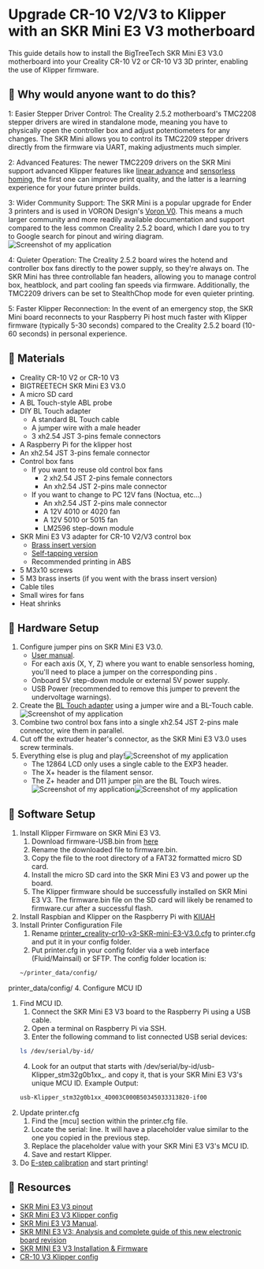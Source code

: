 # Upgrade CR-10 V2/V3 to Klipper with an SKR Mini E3 V3 motherboard
This guide details how to install the BigTreeTech SKR Mini E3 V3.0 motherboard into your Creality CR-10 V2 or CR-10 V3 3D printer, enabling the use of Klipper firmware.

## 🎉 Why would anyone want to do this?

1: Easier Stepper Driver Control: The Creality 2.5.2 motherboard's TMC2208 stepper drivers are wired in standalone mode, meaning you have to physically open the controller box and adjust potentiometers for any changes. The SKR Mini allows you to control its TMC2209 stepper drivers directly from the firmware via UART, making adjustments much simpler.

2: Advanced Features: The newer TMC2209 drivers on the SKR Mini support advanced Klipper features like [linear advance](https://help.prusa3d.com/article/linear-advance_2252) and [sensorless homing](https://all3dp.com/2/klipper-sensorless-homing-simply-explained/), the first one can improve print quality, and the latter is a learning experience for your future printer builds.

3: Wider Community Support: The SKR Mini is a popular upgrade for Ender 3 printers and is used in VORON Design's [Voron V0](https://docs.vorondesign.com/build/electrical/v0_miniE3_v30_wiring.html). This means a much larger community and more readily available documentation and support compared to the less common Creality 2.5.2 board, which I dare you to try to Google search for pinout and wiring diagram.![Screenshot of my application](images/252-1.jpg)

4: Quieter Operation: The Creality 2.5.2 board wires the hotend and controller box fans directly to the power supply, so they're always on. The SKR Mini has three controllable fan headers, allowing you to manage control box, heatblock, and part cooling fan speeds via firmware. Additionally, the TMC2209 drivers can be set to StealthChop mode for even quieter printing.

5: Faster Klipper Reconnection: In the event of an emergency stop, the SKR Mini board reconnects to your Raspberry Pi host much faster with Klipper firmware (typically 5-30 seconds) compared to the Creality 2.5.2 board (10-60 seconds) in personal experience.

## 🔧 Materials

- Creality CR-10 V2 or CR-10 V3
- BIGTREETECH SKR Mini E3 V3.0
- A micro SD card
- A BL Touch-style ABL probe
- DIY BL Touch adapter
   - A standard BL Touch cable
   - A jumper wire with a male header
   - 3 xh2.54 JST 3-pins female connectors
- A Raspberry Pi for the klipper host
- An xh2.54 JST 3-pins female connector
- Control box fans
   - If you want to reuse old control box fans
      - 2 xh2.54 JST 2-pins female connectors
      - An xh2.54 JST 2-pins male connector
   - If you want to change to PC 12V fans (Noctua, etc...)
      - An xh2.54 JST 2-pins male connector
      - A 12V 4010 or 4020 fan
      - A 12V 5010 or 5015 fan
      - LM2596 step-down module
- SKR Mini E3 V3 adapter for CR-10 V2/V3 control box
   - [Brass insert version](https://www.printables.com/model/1317711-skr-mini-e3-v3-adapter-for-cr-10-v2-v3-control-box)
   - [Self-tapping version](https://www.printables.com/model/399024-skr-mini-e3-v3-adapter-for-cr10v23-control-box-wit)
   - Recommended printing in ABS
- 5 M3x10 screws
- 5 M3 brass inserts (if you went with the brass insert version)
- Cable tiles
- Small wires for fans
- Heat shrinks


## 🔧 Hardware Setup
1. Configure jumper pins on SKR Mini E3 V3.0.
   - [User manual](https://github.com/bigtreetech/BIGTREETECH-SKR-mini-E3/blob/master/hardware/BTT%20SKR%20MINI%20E3%20V3.0/Hardware/BTT%20SKR%20MINI%20E3%20V3.0%20user%20manual.pdf).
   - For each axis (X, Y, Z) where you want to enable sensorless homing, you'll need to place a jumper on the corresponding pins .
   - Onboard 5V step-down module or external 5V power supply.
   - USB Power (recommended to remove this jumper to prevent the undervoltage warnings).
2. Create the [BL Touch adapter](Wiring%20Diagram%20and%20References.pdf) using a jumper wire and a BL-Touch cable.![Screenshot of my application](images/IMG_1460.JPG)
3. Combine two control box fans into a single xh2.54 JST 2-pins male connector, wire them in parallel.
4. Cut off the extruder heater's connector, as the SKR Mini E3 V3.0 uses screw terminals.
5. Everything else is plug and play!![Screenshot of my application](images/IMG_1463.JPG)
   - The 12864 LCD only uses a single cable to the EXP3 header.
   - The X+ header is the filament sensor.
   - The Z+ header and D11 jumper pin are the BL Touch wires.
![Screenshot of my application](images/skr-1.png)![Screenshot of my application](images/skr-3.png)
## 🔧 Software Setup
1. Install Klipper Firmware on SKR Mini E3 V3.
   1. Download firmware-USB.bin from [here](https://github.com/bigtreetech/BIGTREETECH-SKR-mini-E3/blob/master/firmware/V3.0/Klipper/firmware-USB.bin)
   2. Rename the downloaded file to firmware.bin.
   3. Copy the file to the root directory of a FAT32 formatted micro SD card.
   4. Install the micro SD card into the SKR Mini E3 V3 and power up the board.
   5. The Klipper firmware should be successfully installed on SKR Mini E3 V3. The firmware.bin file on the SD card will likely be renamed to firmware.cur after a successful flash.
2. Install Raspbian and Klipper on the Raspberry Pi with [KIUAH](https://github.com/dw-0/kiauh)
3. Install Printer Configuration File
   1. Rename [printer_creality-cr10-v3-SKR-mini-E3-V3.0.cfg](printer_creality-cr10-v3-SKR-mini-E3-V3.0.cfg) to printer.cfg and put it in your config folder.
   2. Put printer.cfg in your config folder via a web interface (Fluid/Mainsail) or SFTP. The config folder location is:
   ```Bash
   ~/printer_data/config/
   ```
  printer_data/config/
4. Configure MCU ID
   1. Find MCU ID.
      1. Connect the SKR Mini E3 V3 board to the Raspberry Pi using a USB cable.
      2. Open a terminal on Raspberry Pi via SSH.
      3. Enter the following command to list connected USB serial devices:
      ```Bash
      ls /dev/serial/by-id/
      ```
      4. Look for an output that starts with /dev/serial/by-id/usb-Klipper_stm32g0b1xx_. and copy it, that is your SKR Mini E3 V3's unique MCU ID. Example Output:
      ```Bash
      usb-Klipper_stm32g0b1xx_4D003C000B50345033313820-if00
      ```
   2. Update printer.cfg
      1. Find the [mcu] section within the printer.cfg file.
      2. Locate the serial: line. It will have a placeholder value similar to the one you copied in the previous step.
      3. Replace the placeholder value with your SKR Mini E3 V3's MCU ID.
      4. Save and restart Klipper.
5. Do [E-step calibration](https://www.klipper3d.org/Rotation_Distance.html) and start printing!

## 🔨 Resources

- [SKR Mini E3 V3 pinout](https://github.com/bigtreetech/BIGTREETECH-SKR-mini-E3/blob/master/hardware/BTT%20SKR%20MINI%20E3%20V3.0/Hardware/BTT%20E3%20SKR%20MINI%20V3.0_PIN.pdf)
- [SKR Mini E3 V3 Klipper config](https://github.com/bigtreetech/BIGTREETECH-SKR-mini-E3/blob/master/firmware/V3.0/Klipper/SKR-mini-E3-V3.0-klipper.cfg)
- [SKR Mini E3 V3 Manual](https://github.com/bigtreetech/BIGTREETECH-SKR-mini-E3/blob/master/hardware/BTT%20SKR%20MINI%20E3%20V3.0/Hardware/BTT%20SKR%20MINI%20E3%20V3.0%20user%20manual.pdf).
- [SKR MINI E3 V3: Analysis and complete guide of this new electronic board revision](https://3dwork.io/en/skr-mini-e3-v3/)
- [SKR MINI E3 V3 Installation & Firmware](https://www.youmaketech.com/bigtreetech-skr-mini-e3-v3-0-mainboard-upgrade-for-ender-3/)
- [CR-10 V3 Klipper config](https://github.com/Klipper3d/klipper/blob/master/config/printer-creality-cr10-v3-2020.cfg)

